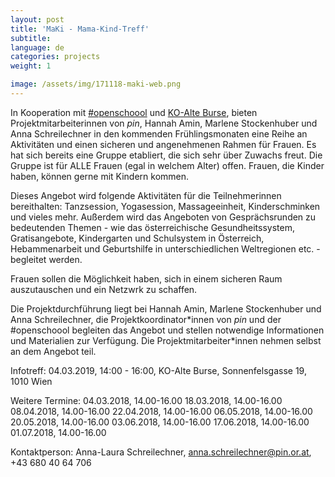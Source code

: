 ```yaml
---
layout: post
title: 'MaKi - Mama-Kind-Treff'
subtitle:
language: de
categories: projects
weight: 1

image: /assets/img/171118-maki-web.png
---
```


In Kooperation mit [#openschoool](http://www.openschoool.org) und [KO-Alte Burse](http://www.ko-alteburse.at), bieten Projektmitarbeiterinnen von *pin*, Hannah Amin, Marlene Stockenhuber und Anna Schreilechner in den kommenden Frühlingsmonaten eine Reihe an Aktivitäten und einen sicheren und angenehmenen Rahmen für Frauen. Es hat sich bereits eine Gruppe etabliert, die sich sehr über Zuwachs freut. Die Gruppe ist für ALLE Frauen (egal in welchem Alter) offen. Frauen, die Kinder haben, können gerne mit Kindern kommen.

Dieses Angebot wird folgende Aktivitäten für die Teilnehmerinnen bereithalten: Tanzsession, Yogasession, Massageeinheit, Kinderschminken und vieles mehr. Außerdem wird das Angeboten von Gesprächsrunden zu bedeutenden Themen - wie das österreichische Gesundheitssystem, Gratisangebote, Kindergarten und Schulsystem in Österreich, Hebammenarbeit und Geburtshilfe in unterschiedlichen Weltregionen etc. - begleitet werden.

Frauen sollen die Möglichkeit haben, sich in einem sicheren Raum auszutauschen und ein Netzwrk zu schaffen. 

Die Projektdurchführung liegt bei Hannah Amin, Marlene Stockenhuber und Anna Schreilechner, die Projektkoordinator\*innen von *pin* und der #openschoool begleiten das Angebot und stellen notwendige Informationen und Materialien zur Verfügung. Die Projektmitarbeiter\*innen nehmen selbst an dem Angebot teil. 

Infotreff: 04.03.2019, 14:00 - 16:00, KO-Alte Burse, Sonnenfelsgasse 19, 1010 Wien 

Weitere Termine: 
04.03.2018, 14.00-16.00
18.03.2018, 14.00-16.00
08.04.2018, 14.00-16.00
22.04.2018, 14.00-16.00
06.05.2018, 14.00-16.00
20.05.2018, 14.00-16.00
03.06.2018, 14.00-16.00
17.06.2018, 14.00-16.00
01.07.2018, 14.00-16.00

Kontaktperson: Anna-Laura Schreilechner, anna.schreilechner@pin.or.at, +43 680 40 64 706 
